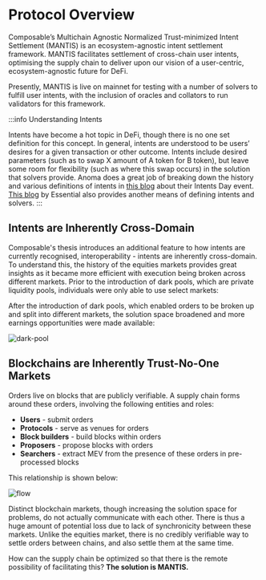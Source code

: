 # Protocol Overview

Composable’s Multichain Agnostic Normalized Trust-minimized Intent Settlement (MANTIS) is an ecosystem-agnostic intent settlement framework. MANTIS facilitates settlement of cross-chain user intents, optimising the supply chain to deliver upon our vision of a user-centric, ecosystem-agnostic future for DeFi. 

Presently, MANTIS is live on mainnet for testing with a number of solvers to fulfill user intents, with the inclusion of oracles and collators to run validators for this framework.

:::info Understanding Intents

Intents have become a hot topic in DeFi, though there is no one set definition for this concept. In general, intents are understood to be users’ desires for a given transaction or other outcome. Intents include desired parameters (such as to swap X amount of A token for B token), but leave some room for flexibility (such as where this swap occurs) in the solution that solvers provide. Anoma does a great job of breaking down the history and various definitions of intents in [this blog](https://anoma.net/blog/intents-arent-real) about their Intents Day event. [This blog](https://blog.essential.builders/introducing-essential/) by Essential also provides another means of defining intents and solvers.
:::
## Intents are Inherently Cross-Domain

Composable's thesis introduces an additional feature to how intents are currently recognised, interoperability - intents are inherently cross-domain. To understand this, the history of the equities markets provides great insights as it became more efficient with execution being broken across different markets. Prior to the introduction of dark pools, which are private liquidity pools, individuals were only able to use select markets:

After the introduction of dark pools, which enabled orders to be broken up and split into different markets, the solution space broadened and more earnings opportunities were made available:

![dark-pool](../technology/mantis/overview.png)
## Blockchains are Inherently Trust-No-One Markets
Orders live on blocks that are publicly verifiable. A supply chain forms around these orders, involving the following entities and roles:

- **Users** - submit orders
- **Protocols** - serve as venues for orders
- **Block builders** - build blocks within orders
- **Proposers** - propose blocks with orders
- **Searchers** - extract MEV from the presence of these orders in pre-processed blocks

This relationship is shown below:

![flow](../technology/mantis/flow.png)

Distinct blockchain markets, though increasing the solution space for problems, do not actually communicate with each other. There is thus a huge amount of potential loss due to lack of synchronicity between these markets. Unlike the equities market, there is no credibly verifiable way to settle orders between chains, and also settle them at the same time.

How can the supply chain be optimized so that there is the remote possibility of facilitating this? **The solution is MANTIS.**